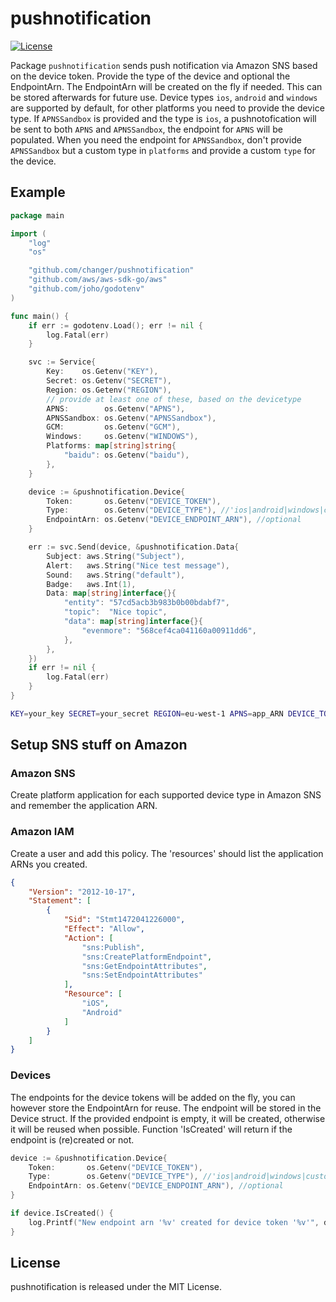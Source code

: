 pushnotification
===
[![License](https://img.shields.io/badge/license-MIT-blue.svg)](LICENSE)

Package `pushnotification` sends push notification via Amazon SNS based on the device token.
Provide the type of the device and optional the EndpointArn. The EndpointArn will be created on the fly if needed. This can be stored afterwards for future use.
Device types `ios`, `android` and `windows` are supported by default, for other platforms you need to provide the device type.
If `APNSSandbox` is provided and the type is `ios`, a pushnotofication will be sent to both `APNS` and `APNSSandbox`, the endpoint for `APNS` will be populated.
When you need the endpoint for `APNSSandbox`, don't provide `APNSSandbox` but a custom type in `platforms` and provide a custom `type` for the device.

## Example

```go
package main

import (
	"log"
	"os"

	"github.com/changer/pushnotification"
	"github.com/aws/aws-sdk-go/aws"
	"github.com/joho/godotenv"
)

func main() {
	if err := godotenv.Load(); err != nil {
		log.Fatal(err)
	}

	svc := Service{
		Key:    os.Getenv("KEY"),
		Secret: os.Getenv("SECRET"),
		Region: os.Getenv("REGION"),
		// provide at least one of these, based on the devicetype
		APNS:        os.Getenv("APNS"),
		APNSSandbox: os.Getenv("APNSSandbox"),
		GCM:         os.Getenv("GCM"),
		Windows:     os.Getenv("WINDOWS"),
		Platforms: map[string]string{
			"baidu": os.Getenv("baidu"),
		},
	}

	device := &pushnotification.Device{
		Token:       os.Getenv("DEVICE_TOKEN"),
		Type:        os.Getenv("DEVICE_TYPE"), //'ios|android|windows|custom'
		EndpointArn: os.Getenv("DEVICE_ENDPOINT_ARN"), //optional
	}

	err := svc.Send(device, &pushnotification.Data{
		Subject: aws.String("Subject"),
		Alert:   aws.String("Nice test message"),
		Sound:   aws.String("default"),
		Badge:   aws.Int(1),
		Data: map[string]interface{}{
			"entity": "57cd5acb3b983b0b00bdabf7",
			"topic":  "Nice topic",
			"data": map[string]interface{}{
				"evenmore": "568cef4ca041160a00911dd6",
			},
		},
	})
	if err != nil {
		log.Fatal(err)
	}
}
```

```bash
KEY=your_key SECRET=your_secret REGION=eu-west-1 APNS=app_ARN DEVICE_TOKEN=device_token DEVICE_TYPE=ios go test
```

## Setup SNS stuff on Amazon
### Amazon SNS
Create platform application for each supported device type in Amazon SNS and remember the application ARN.

### Amazon IAM
Create a user and add this policy. The 'resources' should list the application ARNs you created.
```json
{
    "Version": "2012-10-17",
    "Statement": [
        {
            "Sid": "Stmt1472041226000",
            "Effect": "Allow",
            "Action": [
                "sns:Publish",
                "sns:CreatePlatformEndpoint",
                "sns:GetEndpointAttributes",
                "sns:SetEndpointAttributes"
            ],
            "Resource": [
                "iOS",
                "Android"
            ]
        }
    ]
}
```

### Devices
The endpoints for the device tokens will be added on the fly, you can however store the EndpointArn for reuse.
The endpoint will be stored in the Device struct. If the provided endpoint is empty, it will be created, otherwise it will be reused when possible.
Function 'IsCreated' will return if the endpoint is (re)created or not.

```go
device := &pushnotification.Device{
	Token:       os.Getenv("DEVICE_TOKEN"),
	Type:        os.Getenv("DEVICE_TYPE"), //'ios|android|windows|custom'
	EndpointArn: os.Getenv("DEVICE_ENDPOINT_ARN"), //optional
}

if device.IsCreated() {
	log.Printf("New endpoint arn '%v' created for device token '%v'", device.EndpointArn, device.Token)
}
```

## License

pushnotification is released under the MIT License.
